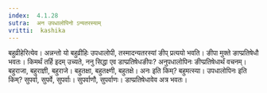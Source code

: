 ```yaml
---
index:  4.1.28
sutra:  अन उपधालोपिनो ऽन्यतरस्याम्
vritti:  kashika 
---
```


बहुव्रीहेरित्येव। अन्नन्तो यो बहुव्रीहिः उपधालोपी, तस्मादन्यतरस्यां ङीप् प्रत्ययो भवति। ङीपा मुक्ते ङाप्प्रतिषेधौ भवतः। किमर्थं तर्हि इदम् उच्यते, ननु सिद्धा एव डाप्प्रतिषेधङीपः? अनुपधालोपिनः ङीप्प्रतिषेधार्थं वचनम्। बहुराजा, बहुराज्ञी, बहुराजे। बहुतक्षा, बहुतक्ष्णी, बहुतक्षे। अनः इति किम्? बहुमत्स्या। उपधालोपिनः इति किम्? सुपर्वा, सुपर्वे, सुपर्वाः। सुपर्वाणौ, सुपर्वाणः। डाप्प्रतिषेधावेव अत्र भवतः।

